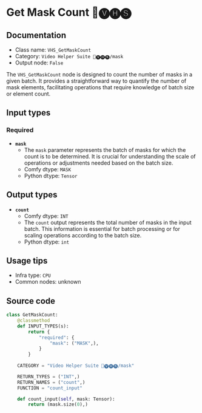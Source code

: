 # Get Mask Count 🎥🅥🅗🅢
## Documentation
- Class name: `VHS_GetMaskCount`
- Category: `Video Helper Suite 🎥🅥🅗🅢/mask`
- Output node: `False`

The `VHS_GetMaskCount` node is designed to count the number of masks in a given batch. It provides a straightforward way to quantify the number of mask elements, facilitating operations that require knowledge of batch size or element count.
## Input types
### Required
- **`mask`**
    - The `mask` parameter represents the batch of masks for which the count is to be determined. It is crucial for understanding the scale of operations or adjustments needed based on the batch size.
    - Comfy dtype: `MASK`
    - Python dtype: `Tensor`
## Output types
- **`count`**
    - Comfy dtype: `INT`
    - The `count` output represents the total number of masks in the input batch. This information is essential for batch processing or for scaling operations according to the batch size.
    - Python dtype: `int`
## Usage tips
- Infra type: `CPU`
- Common nodes: unknown


## Source code
```python
class GetMaskCount:
    @classmethod
    def INPUT_TYPES(s):
        return {
            "required": {
                "mask": ("MASK",),
            }
        }
    
    CATEGORY = "Video Helper Suite 🎥🅥🅗🅢/mask"

    RETURN_TYPES = ("INT",)
    RETURN_NAMES = ("count",)
    FUNCTION = "count_input"

    def count_input(self, mask: Tensor):
        return (mask.size(0),)

```
